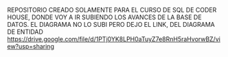 REPOSITORIO CREADO SOLAMENTE PARA EL CURSO DE SQL DE CODER HOUSE, DONDE VOY A IR SUBIENDO LOS AVANCES DE LA BASE DE DATOS.
EL DIAGRAMA NO LO SUBI PERO DEJO EL LINK, DEL DIAGRAMA DE ENTIDAD https://drive.google.com/file/d/1PTj0YK8LPH0aTuyZ7e8RnH5raHvorwBZ/view?usp=sharing
